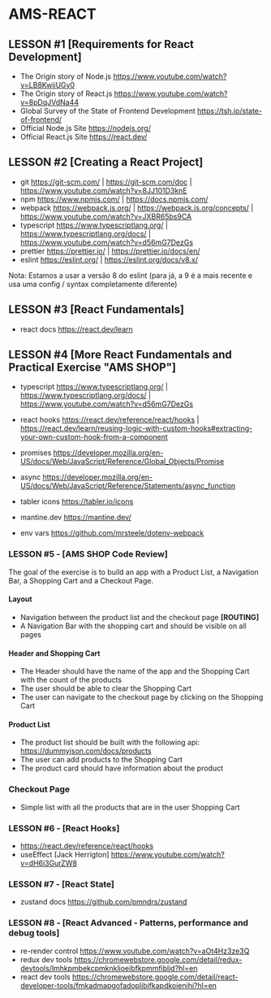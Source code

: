 # AMS-REACT

## LESSON #1 [Requirements for React Development]

- The Origin story of Node.js https://www.youtube.com/watch?v=LB8KwiiUGy0
- The Origin story of React.js https://www.youtube.com/watch?v=8pDqJVdNa44
- Global Survey of the State of Frontend Development https://tsh.io/state-of-frontend/
- Official Node.js Site https://nodejs.org/
- Official React.js Site https://react.dev/

## LESSON #2 [Creating a React Project]

- git https://git-scm.com/ | https://git-scm.com/doc | https://www.youtube.com/watch?v=8JJ101D3knE
- npm https://www.npmjs.com/ | https://docs.npmjs.com/
- webpack https://webpack.js.org/ | https://webpack.js.org/concepts/ | https://www.youtube.com/watch?v=JXBR65bs9CA
- typescript https://www.typescriptlang.org/ | https://www.typescriptlang.org/docs/ | https://www.youtube.com/watch?v=d56mG7DezGs
- prettier https://prettier.io/ | https://prettier.io/docs/en/
- eslint https://eslint.org/ | https://eslint.org/docs/v8.x/

Nota: Estamos a usar a versão 8 do eslint (para já, a 9 é a mais recente e usa uma config / syntax completamente diferente)

## LESSON #3 [React Fundamentals]

- react docs https://react.dev/learn

## LESSON #4 [More React Fundamentals and Practical Exercise "AMS SHOP"]

- typescript https://www.typescriptlang.org/ | https://www.typescriptlang.org/docs/ | https://www.youtube.com/watch?v=d56mG7DezGs
- react hooks https://react.dev/reference/react/hooks | https://react.dev/learn/reusing-logic-with-custom-hooks#extracting-your-own-custom-hook-from-a-component
- promises https://developer.mozilla.org/en-US/docs/Web/JavaScript/Reference/Global_Objects/Promise
- async https://developer.mozilla.org/en-US/docs/Web/JavaScript/Reference/Statements/async_function

- tabler icons https://tabler.io/icons
- mantine.dev https://mantine.dev/

- env vars https://github.com/mrsteele/dotenv-webpack

### LESSON #5 - [AMS SHOP Code Review]

The goal of the exercise is to build an app with a Product List, a Navigation Bar, a Shopping Cart and a Checkout Page.

#### Layout

- Navigation between the product list and the checkout page **[ROUTING]**
- A Navigation Bar with the shopping cart and should be visible on all pages

#### Header and Shopping Cart

- The Header should have the name of the app and the Shopping Cart with the count of the products
- The user should be able to clear the Shopping Cart
- The user can navigate to the checkout page by clicking on the Shopping Cart

#### Product List

- The product list should be built with the following api: https://dummyjson.com/docs/products
- The user can add products to the Shopping Cart
- The product card should have information about the product

### Checkout Page

- Simple list with all the products that are in the user Shopping Cart

### LESSON #6 - [React Hooks]

- https://react.dev/reference/react/hooks
- useEffect [Jack Herrigton] https://www.youtube.com/watch?v=dH6i3GurZW8

### LESSON #7 - [React State]

- zustand docs https://github.com/pmndrs/zustand

### LESSON #8 - [React Advanced - Patterns, performance and debug tools]

- re-render control https://www.youtube.com/watch?v=aOt4Hz3ze3Q
- redux dev tools https://chromewebstore.google.com/detail/redux-devtools/lmhkpmbekcpmknklioeibfkpmmfibljd?hl=en
- react dev tools https://chromewebstore.google.com/detail/react-developer-tools/fmkadmapgofadopljbjfkapdkoienihi?hl=en
